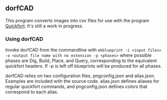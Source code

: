 ## dorfCAD

This program converts images into csv files for use with the program [Quickfort](https://github.com/joelpt/quickfort). It's still a work in progress.

### Using dorfCAD

Invoke dorfCAD from the commandline with `mkblueprint -i <input files> -o <output file name with no extension -p <phases>` where possible phases are Dig, Build, Place, and Query, corresponding to the equivalent quickfort headers. If -p is left off blueprints will be produced for all phases.

dorfCAD relies on two configuration files, pngconfig,json and alias.json. Examples are included with the source code. alias.json defines aliases for regular quickfort commands, and pngconfig.json defines colors that correspond to each alias.